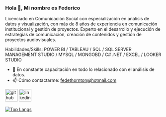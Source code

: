 ### Hola 👋, Mi nombre es Federico
Licenciado en Comunicación Social con especialización en análisis de datos y visualización, con más de 8 años de experiencia en comunicación institucional y gestión de proyectos. Experto en el desarrollo y ejecución de estrategias de comunicación, creación de contenidos y gestión de proyectos audiovisuales.

Habilidades/Skills: POWER BI / TABLEAU / SQL / SQL SERVER MANAGEMENT STUDIO / MYSQL / MONGOBD / C# .NET / EXCEL / LOOKER STUDIO

- 🌱 En constante capacitación en todo lo relacionado con el análisis de datos. 
- 📫 Cómo contactarme: fedethornton@hotmail.com 


[<img src='https://cdn.jsdelivr.net/npm/simple-icons@3.0.1/icons/github.svg' alt='github' height='40'>](https://github.com/FedericoThornton)  [<img src='https://cdn.jsdelivr.net/npm/simple-icons@3.0.1/icons/linkedin.svg' alt='linkedin' height='40'>](https://www.linkedin.com/in/federico-thornton-3134a016//)  

[![Top Langs](https://github-readme-stats.vercel.app/api/top-langs/?username=FedericoThornton)](https://github.com/anuraghazra/github-readme-stats)




